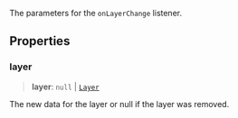The parameters for the `onLayerChange` listener.

## Properties

### layer

> **layer**: `null` | [`Layer`](../../client/interfaces/Layer.md)

The new data for the layer or null if the layer was removed.
